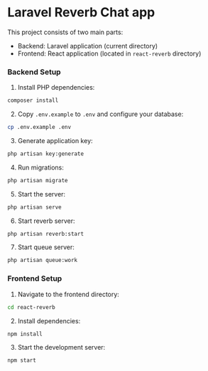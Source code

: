 # Laravel Reverb Chat app

This project consists of two main parts:
- Backend: Laravel application (current directory)
- Frontend: React application (located in `react-reverb` directory)

### Backend Setup
1. Install PHP dependencies:
```bash
composer install
```

2. Copy `.env.example` to `.env` and configure your database:
```bash
cp .env.example .env
```

3. Generate application key:
```bash
php artisan key:generate
```

4. Run migrations:
```bash
php artisan migrate
```

5. Start the server:
```bash
php artisan serve
```

6. Start reverb server:
```bash
php artisan reverb:start
```

7. Start queue server:
```bash
php artisan queue:work
```

### Frontend Setup
1. Navigate to the frontend directory:
```bash
cd react-reverb
```

2. Install dependencies:
```bash
npm install
```

3. Start the development server:
```bash
npm start
```